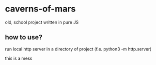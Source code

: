 # caverns-of-mars
old, school project written in pure JS

## how to use?
run local http server in a directory of project (f.e. python3 -m http.server)

this is a mess
